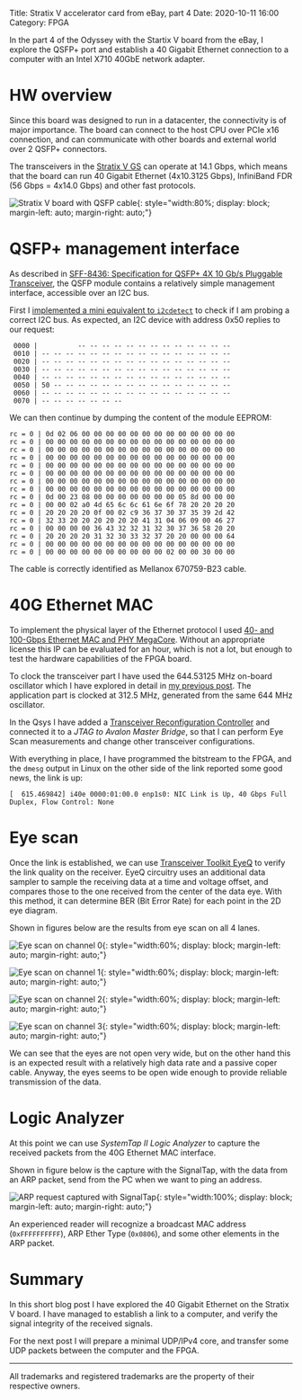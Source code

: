 Title: Stratix V accelerator card from eBay, part 4
Date: 2020-10-11 16:00
Category: FPGA

In the part 4 of the Odyssey with the Startix V board from the eBay, I explore
the QSFP+ port and establish a 40 Gigabit Ethernet connection to a computer
with an Intel X710 40GbE network adapter.

# HW overview

Since this board was designed to run in a datacenter, the connectivity is of
major importance. The board can connect to the host CPU over PCIe x16
connection, and can communicate with other boards and external world over 2
QSFP+ connectors.

The transceivers in the [Stratix V
GS](https://www.intel.com/content/dam/www/programmable/us/en/pdfs/literature/hb/stratix-v/stx5_51001.pdf)
can operate at 14.1 Gbps, which means that the board can run 40 Gigabit Ethernet
(4x10.3125 Gbps), InfiniBand FDR (56 Gbps = 4x14.0 Gbps) and other fast
protocols.

![Stratix V board with QSFP cable]({static}/images/2020_fpga_card_part_4/qsfp_cable.jpg){: style="width:80%; display: block; margin-left: auto; margin-right: auto;"}

# QSFP+ management interface

As described in [SFF-8436: Specification for QSFP+ 4X 10 Gb/s Pluggable
Transceiver](https://members.snia.org/document/dl/25896), the QSFP module
contains a relatively simple management interface, accessible over an I2C bus.

First I [implemented a mini equivalent to `i2cdetect`](https://github.com/j-marjanovic/otma-fpga-bringup/blob/master/software/otma_bringup/src/mini_i2cdetect.c) to check if I am probing a
correct I2C bus. As expected, an I2C device with address 0x50 replies to our
request:

```
 0000 |          -- -- -- -- -- -- -- -- -- -- -- -- --
 0010 | -- -- -- -- -- -- -- -- -- -- -- -- -- -- -- --
 0020 | -- -- -- -- -- -- -- -- -- -- -- -- -- -- -- --
 0030 | -- -- -- -- -- -- -- -- -- -- -- -- -- -- -- --
 0040 | -- -- -- -- -- -- -- -- -- -- -- -- -- -- -- --
 0050 | 50 -- -- -- -- -- -- -- -- -- -- -- -- -- -- --
 0060 | -- -- -- -- -- -- -- -- -- -- -- -- -- -- -- --
 0070 | -- -- -- -- -- -- --
```

We can then continue by dumping the content of the module EEPROM:

```
rc = 0 | 0d 02 06 00 00 00 00 00 00 00 00 00 00 00 00 00
rc = 0 | 00 00 00 00 00 00 00 00 00 00 00 00 00 00 00 00
rc = 0 | 00 00 00 00 00 00 00 00 00 00 00 00 00 00 00 00
rc = 0 | 00 00 00 00 00 00 00 00 00 00 00 00 00 00 00 00
rc = 0 | 00 00 00 00 00 00 00 00 00 00 00 00 00 00 00 00
rc = 0 | 00 00 00 00 00 00 00 00 00 00 00 00 00 00 00 00
rc = 0 | 00 00 00 00 00 00 00 00 00 00 00 00 00 00 00 00
rc = 0 | 00 00 00 00 00 00 00 00 00 00 00 00 00 00 00 00
rc = 0 | 0d 00 23 08 00 00 00 00 00 00 00 05 8d 00 00 00
rc = 0 | 00 00 02 a0 4d 65 6c 6c 61 6e 6f 78 20 20 20 20
rc = 0 | 20 20 20 20 0f 00 02 c9 36 37 30 37 35 39 2d 42
rc = 0 | 32 33 20 20 20 20 20 20 41 31 04 06 09 00 46 27
rc = 0 | 00 00 00 00 36 43 32 32 31 32 30 37 36 58 20 20
rc = 0 | 20 20 20 20 31 32 30 33 32 37 20 20 00 00 00 64
rc = 0 | 00 00 00 00 00 00 00 00 00 00 00 00 00 00 00 00
rc = 0 | 00 00 00 00 00 00 00 00 00 00 02 00 00 30 00 00
```

The cable is correctly identified as Mellanox 670759-B23 cable.

# 40G Ethernet MAC

To implement the physical layer of the Ethernet protocol I used [40- and
100-Gbps Ethernet MAC and PHY
MegaCore](https://www.intel.com/content/dam/www/programmable/us/en/pdfs/literature/ug/ug_40_100gbe.pdf).
Without an appropriate license this IP can be evaluated for an hour, which is
not a lot, but enough to test the hardware capabilities of the FPGA board.

To clock the transceiver part I have used the 644.53125 MHz on-board oscillator
which I have explored in detail in [my previous
post](https://j-marjanovic.io/stratix-v-accelerator-card-from-ebay-part-3.html).
The application part is clocked at 312.5 MHz, generated from the same 644 MHz
oscillator.

In the Qsys I have added a [Transceiver Reconfiguration
Controller](http://www.altera.com/literature/ug/xcvr_user_guide.pdf) and
connected it to a *JTAG to Avalon Master Bridge*, so that I can perform Eye Scan
measurements and change other transceiver configurations.

With everything in place, I have programmed the bitstream to the FPGA, and the
`dmesg` output in Linux on the other side of the link reported some good news,
the link is up:

```
[  615.469842] i40e 0000:01:00.0 enp1s0: NIC Link is Up, 40 Gbps Full Duplex, Flow Control: None
```

# Eye scan

Once the link is established, we can use [Transceiver Toolkit
EyeQ](https://www.intel.com/content/dam/www/programmable/us/en/pdfs/literature/an/an605.pdf)
to verify the link quality on the receiver. EyeQ circuitry uses an additional
data sampler to sample the receiving data at a time and voltage offset, and
compares those to the one received from the center of the data eye. With
this method, it can determine BER (Bit Error Rate) for each point in the 2D
eye diagram.

Shown in figures below are the results from eye scan on all 4 lanes.

![Eye scan on channel 0]({static}/images/2020_fpga_card_part_4/eye_rx0.png){: style="width:60%; display: block; margin-left: auto; margin-right: auto;"}

![Eye scan on channel 1]({static}/images/2020_fpga_card_part_4/eye_rx1.png){: style="width:60%; display: block; margin-left: auto; margin-right: auto;"}

![Eye scan on channel 2]({static}/images/2020_fpga_card_part_4/eye_rx2.png){: style="width:60%; display: block; margin-left: auto; margin-right: auto;"}

![Eye scan on channel 3]({static}/images/2020_fpga_card_part_4/eye_rx3.png){: style="width:60%; display: block; margin-left: auto; margin-right: auto;"}

We can see that the eyes are not open very wide, but on the other hand this is
an expected result with a relatively high data rate and a passive coper cable.
Anyway, the eyes seems to be open wide enough to provide reliable transmission
of the data.

# Logic Analyzer

At this point we can use *SystemTap II Logic Analyzer* to capture the received
packets from the 40G Ethernet MAC interface.

Shown in figure below is the capture with the SignalTap, with the data from an
ARP packet, send from the PC when we want to ping an address.

![ARP request captured with SignalTap]({static}/images/2020_fpga_card_part_4/arp.png){: style="width:100%; display: block; margin-left: auto; margin-right: auto;"}

An experienced reader will recognize a broadcast MAC address (`0xFFFFFFFFFF`),
ARP Ether Type (`0x0806`), and some other elements in the ARP packet.

# Summary

In this short blog post I have explored the 40 Gigabit Ethernet on the Stratix V
board. I have managed to establish a link to a computer, and verify the signal
integrity of the received signals.

For the next post I will prepare a minimal UDP/IPv4 core, and transfer some
UDP packets between the computer and the FPGA.


-------------------------
All trademarks and registered trademarks are the property of their respective
owners.
